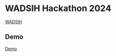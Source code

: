 # WADSIH Hackathon 2024

[WADSIH](https://wadsih.org.au/wa-health-hackathon-2024/)

## Demo
[Demo](https://wadsih.vercel.app/)